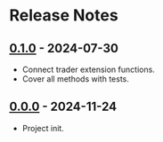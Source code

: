 # Release Notes

## [0.1.0](https://github.com/timirey/trader-php/compare/0.0.0..0.1.0) - 2024-07-30

- Connect trader extension functions.
- Cover all methods with tests.

## [0.0.0](https://github.com/timirey/trader-php/commits/0.0.0) - 2024-11-24

- Project init.
